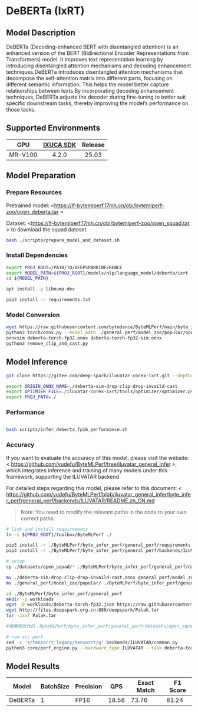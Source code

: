 # DeBERTa (IxRT)

## Model Description

DeBERTa (Decoding-enhanced BERT with disentangled attention) is an enhanced version of the BERT (Bidirectional Encoder
Representations from Transformers) model. It improves text representation learning by introducing disentangled attention
mechanisms and decoding enhancement techniques.DeBERTa introduces disentangled attention mechanisms that decompose the
self-attention matrix into different parts, focusing on different semantic information. This helps the model better
capture relationships between texts.By incorporating decoding enhancement techniques, DeBERTa adjusts the decoder during
fine-tuning to better suit specific downstream tasks, thereby improving the model’s performance on those tasks.

## Supported Environments

| GPU    | [IXUCA SDK](https://gitee.com/deep-spark/deepspark#%E5%A4%A9%E6%95%B0%E6%99%BA%E7%AE%97%E8%BD%AF%E4%BB%B6%E6%A0%88-ixuca) | Release |
| :----: | :----: | :----: |
| MR-V100 | 4.2.0     |  25.03  |

## Model Preparation

### Prepare Resources

Pretrained model: <<https://lf-bytemlperf.17mh.cn/obj/bytemlperf-zoo/open_deberta.tar> >

Dataset: <<https://lf-bytemlperf.17mh.cn/obj/bytemlperf-zoo/open_squad.tar> > to download the squad dataset.

```bash
bash ./scripts/prepare_model_and_dataset.sh
```

### Install Dependencies

```bash
export PROJ_ROOT=/PATH/TO/DEEPSPARKINFERENCE
export MODEL_PATH=${PROJ_ROOT}/models/nlp/language_model/deberta/ixrt
cd ${MODEL_PATH}

apt install -y libnuma-dev

pip3 install -r requirements.txt
```

### Model Conversion

```bash
wget https://raw.githubusercontent.com/bytedance/ByteMLPerf/main/byte_infer_perf/general_perf/model_zoo/deberta-torch-fp32.json
python3 torch2onnx.py --model_path ./general_perf/model_zoo/popular/open_deberta/deberta-base-squad.pt --output_path deberta-torch-fp32.onnx
onnxsim deberta-torch-fp32.onnx deberta-torch-fp32-sim.onnx
python3 remove_clip_and_cast.py

```

## Model Inference

```bash
git clone https://gitee.com/deep-spark/iluvatar-corex-ixrt.git --depth=1

export ORIGIN_ONNX_NAME=./deberta-sim-drop-clip-drop-invaild-cast
export OPTIMIER_FILE=./iluvatar-corex-ixrt/tools/optimizer/optimizer.py
export PROJ_PATH=./
```

### Performance

```bash

bash scripts/infer_deberta_fp16_performance.sh
```

### Accuracy

If you want to evaluate the accuracy of this model, please visit the website: <
<https://github.com/yudefu/ByteMLPerf/tree/iluvatar_general_infer> >, which integrates inference and training of many
models under this framework, supporting the ILUVATAR backend

For detailed steps regarding this model, please refer to this document: <
<https://github.com/yudefu/ByteMLPerf/blob/iluvatar_general_infer/byte_infer_perf/general_perf/backends/ILUVATAR/README.zh_CN.md>
> Note: You need to modify the relevant paths in the code to your own correct paths.

```bash
# link and install requirements
ln -s ${PROJ_ROOT}/toolbox/ByteMLPerf ./

pip3 install -r ./ByteMLPerf/byte_infer_perf/general_perf/requirements.txt
pip3 install -r ./ByteMLPerf/byte_infer_perf/general_perf/backends/ILUVATAR/requirements.txt

# setup
cp ./datasets/open_squad/* ./ByteMLPerf/byte_infer_perf/general_perf/datasets/open_squad/

mv ./deberta-sim-drop-clip-drop-invaild-cast.onnx general_perf/model_zoo/popular/open_deberta/
mv ./general_perf/model_zoo/popular/ ./ByteMLPerf/byte_infer_perf/general_perf/model_zoo/

cd ./ByteMLPerf/byte_infer_perf/general_perf
mkdir -p workloads
wget -O workloads/deberta-torch-fp32.json https://raw.githubusercontent.com/bytedance/ByteMLPerf/refs/heads/main/byte_infer_perf/general_perf/workloads/deberta-torch-fp32.json
wget http://files.deepspark.org.cn:880/deepspark/Palak.tar
tar -zxvf Palak.tar

#接着修改代码：ByteMLPerf/byte_infer_perf/general_perf/datasets/open_squad/data_loader.py -AutoTokenizer.from_pretrained("Palak/microsoft_deberta-base_squad") => AutoTokenizer.from_pretrained("/Your/Path/Palak/microsoft_deberta-base_squad")

# run acc perf
sed -i 's/tensorrt_legacy/tensorrt/g' backends/ILUVATAR/common.py
python3 core/perf_engine.py --hardware_type ILUVATAR --task deberta-torch-fp32
```

## Model Results

| Model   | BatchSize | Precision | QPS   | Exact Match | F1 Score |
|---------|-----------|-----------|-------|-------------|----------|
| DeBERTa | 1         | FP16      | 18.58 | 73.76       | 81.24    |
